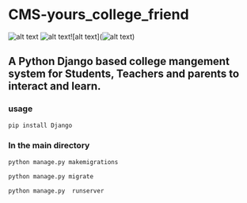 # CMS-yours_college_friend
![alt text](https://img.shields.io/badge/Django-092E20.svg?style=for-the-badge&logo=Django&logoColor=white) ![alt text](https://img.shields.io/badge/MySQL-4479A1.svg?style=for-the-badge&logo=MySQL&logoColor=white)![alt text](![alt text](https://img.shields.io/badge/HTML5-E34F26.svg?style=for-the-badge&logo=HTML5&logoColor=white))
## A Python Django based college mangement system  for Students, Teachers and parents to interact and learn.
### usage
```bash
pip install Django
```
### In the main directory
```bash
python manage.py makemigrations
```
```bash
python manage.py migrate
```
```bash
python manage.py  runserver
```




